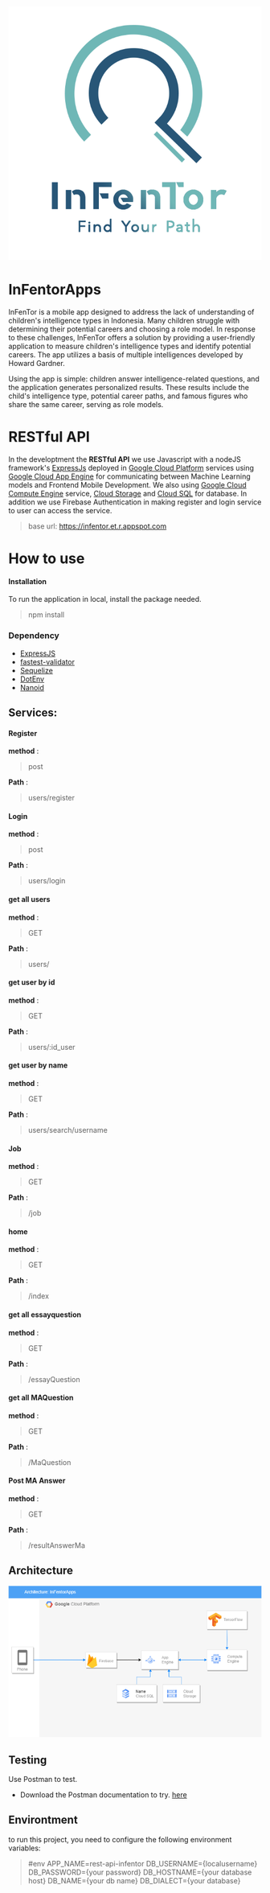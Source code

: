 <p align="center">
  <img src="img/Logo%20Infentor%20NO%20BG.png" alt="Infentor logo" />
</p>

# InFentorApps
InFenTor is a mobile app designed to address the lack of understanding of children's intelligence types in Indonesia. Many children struggle with determining their potential careers and choosing a role model. In response to these challenges, InFenTor offers a solution by providing a user-friendly application to measure children's intelligence types and identify potential careers. The app utilizes a basis of multiple intelligences developed by Howard Gardner.

Using the app is simple: children answer intelligence-related questions, and the application generates personalized results. These results include the child's intelligence type, potential career paths, and famous figures who share the same career, serving as role models. 

# RESTful API
In the developtment the **RESTful API** we use Javascript with a nodeJS framework's [ExpressJs](https://expressjs.com/) deployed in [Google Cloud Platform](https://cloud.google.com/) services using [Google Cloud App Engine](https://cloud.google.com/appengine) for communicating between Machine Learning models and Frontend Mobile Development. We also using [Google Cloud Compute Engine](https://cloud.google.com/compute) service, [Cloud Storage](https://cloud.google.com/storage) and [Cloud SQL](https://cloud.google.com/sql) for database. In addition we use Firebase Authentication in making register and login service to user can access the service.
> base url: https://infentor.et.r.appspot.com

# How to use
#### Installation
To run the application in local, install the package needed.

>npm install

### Dependency

* [ExpressJS](https://expressjs.com/)
* [fastest-validator](https://www.npmjs.com/package/fastest-validator)
* [Sequelize](https://sequelize.org/docs/v6/getting-started/)
* [DotEnv](https://www.npmjs.com/package/dotenv)
* [Nanoid](https://www.npmjs.com/package/nanoid)

## Services:
#### Register
**method** :
> post

**Path** :
>users/register

#### Login
**method** :
> post

**Path** :
>users/login

#### get all users
**method** :
> GET

**Path** :
>users/

#### get user by id
**method** :
> GET

**Path** :
>users/:id_user

#### get user by name
**method** :
> GET

**Path** :
>users/search/username

#### Job
**method** :
> GET

**Path** :
>/job

#### home
**method** :
> GET

**Path** :
>/index

#### get all essayquestion
**method** :
> GET

**Path** :
>/essayQuestion

#### get all MAQuestion
**method** :
> GET

**Path** :
>/MaQuestion

#### Post MA Answer
**method** :
> GET

**Path** :
>/resultAnswerMa

## Architecture

<p align="center">
  <img src="img/Untitled%20Diagram.drawio%20(1).png" alt="skemaGCP" />
</p>


## Testing

Use Postman to test.

- Download the Postman documentation to try. [here](https://documenter.getpostman.com/view/12239151/Uz5DrdGT)

## Environtment
to run this project, you need to configure the following environment variables:
> #env
> APP_NAME=rest-api-infentor
>DB_USERNAME={localusername}
>DB_PASSWORD={your password}
>DB_HOSTNAME={your database host}
>DB_NAME={your db name}
> DB_DIALECT={your database}
